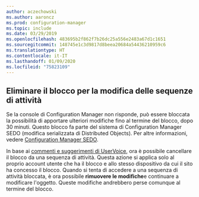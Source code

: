 ```yaml
---
author: aczechowski
ms.author: aaroncz
ms.prod: configuration-manager
ms.topic: include
ms.date: 03/29/2019
ms.openlocfilehash: 483695b2f862f7b26dc25a556e2483a67d1c1651
ms.sourcegitcommit: 148745e1c3d9817d8beea20684a54436210959c6
ms.translationtype: HT
ms.contentlocale: it-IT
ms.lasthandoff: 01/09/2020
ms.locfileid: "75823109"
---
```

## <a name="bkmk_sedo"></a> Eliminare il blocco per la modifica delle sequenze di attività
<!--3699337-->

Se la console di Configuration Manager non risponde, può essere bloccata la possibilità di apportare ulteriori modifiche fino al termine del blocco, dopo 30 minuti. Questo blocco fa parte del sistema di Configuration Manager SEDO (modifica serializzata di Distributed Objects). Per altre informazioni, vedere [Configuration Manager SEDO](/sccm/develop/core/understand/sedo).

In base ai [commenti e suggerimenti di UserVoice](https://configurationmanager.uservoice.com/forums/300492-ideas/suggestions/15825373-when-a-console-crashes-and-you-are-editing-a-task), ora è possibile cancellare il blocco da una sequenza di attività. Questa azione si applica solo al proprio account utente che ha il blocco e allo stesso dispositivo da cui il sito ha concesso il blocco. Quando si tenta di accedere a una sequenza di attività bloccata, è ora possibile **rimuovere le modifiche**e continuare a modificare l'oggetto. Queste modifiche andrebbero perse comunque al termine del blocco.

